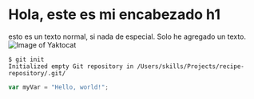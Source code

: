 # Hola, este es mi encabezado h1
esto es un texto normal, si nada de especial. Solo he agregado un texto.
![Image of Yaktocat](https://octodex.github.com/images/yaktocat.png)
```
$ git init
Initialized empty Git repository in /Users/skills/Projects/recipe-repository/.git/
```
``` javascript
var myVar = "Hello, world!";
```
